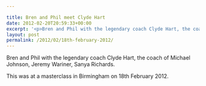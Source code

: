 ```yaml
---

title: Bren and Phil meet Clyde Hart
date: 2012-02-20T20:59:33+00:00
excerpt: '<p>Bren and Phil with the legendary coach Clyde Hart, the coach of Michael Johnson, Jeremy Wariner, Sanya Richards.</p><p>This was at a masterclass in Birmingham on 18th February 2012.</p>'
layout: post
permalink: /2012/02/18th-february-2012/
---
```

</p> 

Bren and Phil with the legendary coach Clyde Hart, the coach of Michael Johnson, Jeremy Wariner, Sanya Richards.

This was at a masterclass in Birmingham on 18th February 2012.